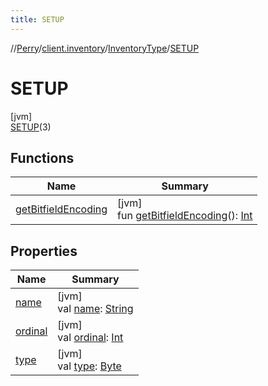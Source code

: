```yaml
---
title: SETUP
---
```

//[Perry](../../../../index.html)/[client.inventory](../../index.html)/[InventoryType](../index.html)/[SETUP](index.html)



# SETUP



[jvm]\
[SETUP](index.html)(3)



## Functions


| Name | Summary |
|---|---|
| [getBitfieldEncoding](../get-bitfield-encoding.html) | [jvm]<br>fun [getBitfieldEncoding](../get-bitfield-encoding.html)(): [Int](https://kotlinlang.org/api/latest/jvm/stdlib/kotlin/-int/index.html) |


## Properties


| Name | Summary |
|---|---|
| [name](name.html) | [jvm]<br>val [name](name.html): [String](https://kotlinlang.org/api/latest/jvm/stdlib/kotlin/-string/index.html) |
| [ordinal](ordinal.html) | [jvm]<br>val [ordinal](ordinal.html): [Int](https://kotlinlang.org/api/latest/jvm/stdlib/kotlin/-int/index.html) |
| [type](type.html) | [jvm]<br>val [type](type.html): [Byte](https://kotlinlang.org/api/latest/jvm/stdlib/kotlin/-byte/index.html) |

